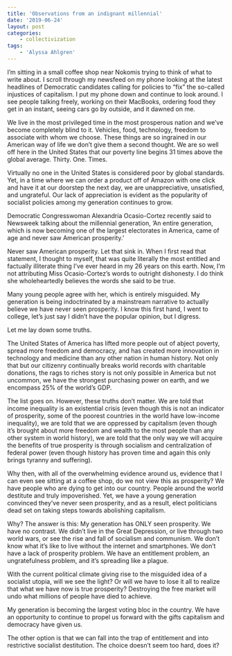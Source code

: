 ```yaml
---
title: 'Observations from an indignant millennial'
date: '2019-06-24'
layout: post
categories:
    - collectivization
tags:
    - 'Alyssa Ahlgren'
---
```


I’m sitting in a small coffee shop near Nokomis trying to think of what to write about. I scroll through my newsfeed on my phone looking at the latest headlines of Democratic candidates calling for policies to “fix” the so-called injustices of capitalism. I put my phone down and continue to look around. I see people talking freely, working on their MacBooks, ordering food they get in an instant, seeing cars go by outside, and it dawned on me.

We live in the most privileged time in the most prosperous nation and we’ve become completely blind to it. Vehicles, food, technology, freedom to associate with whom we choose. These things are so ingrained in our American way of life we don’t give them a second thought. We are so well off here in the United States that our poverty line begins 31 times above the global average. Thirty. One. Times.

Virtually no one in the United States is considered poor by global standards. Yet, in a time where we can order a product off of Amazon with one click and have it at our doorstep the next day, we are unappreciative, unsatisfied, and ungrateful. Our lack of appreciation is evident as the popularity of socialist policies among my generation continues to grow.

Democratic Congresswoman Alexandria Ocasio-Cortez recently said to Newsweek talking about the millennial generation, ’An entire generation, which is now becoming one of the largest electorates in America, came of age and never saw American prosperity.’

Never saw American prosperity. Let that sink in. When I first read that statement, I thought to myself, that was quite literally the most entitled and factually illiterate thing I’ve ever heard in my 26 years on this earth. Now, I’m not attributing Miss Ocasio-Cortez’s words to outright dishonesty. I do think she wholeheartedly believes the words she said to be true.

Many young people agree with her, which is entirely misguided. My generation is being indoctrinated by a mainstream narrative to actually believe we have never seen prosperity. I know this first hand, I went to college, let’s just say I didn’t have the popular opinion, but I digress.

Let me lay down some truths.

The United States of America has lifted more people out of abject poverty, spread more freedom and democracy, and has created more innovation in technology and medicine than any other nation in human history. Not only that but our citizenry continually breaks world records with charitable donations, the rags to riches story is not only possible in America but not uncommon, we have the strongest purchasing power on earth, and we encompass 25% of the world’s GDP.

The list goes on. However, these truths don’t matter. We are told that income inequality is an existential crisis (even though this is not an indicator of prosperity, some of the poorest countries in the world have low-income inequality), we are told that we are oppressed by capitalism (even though it’s brought about more freedom and wealth to the most people than any other system in world history), we are told that the only way we will acquire the benefits of true prosperity is through socialism and centralization of federal power (even though history has proven time and again this only brings tyranny and suffering).

Why then, with all of the overwhelming evidence around us, evidence that I can even see sitting at a coffee shop, do we not view this as prosperity? We have people who are dying to get into our country. People around the world destitute and truly impoverished. Yet, we have a young generation convinced they’ve never seen prosperity, and as a result, elect politicians dead set on taking steps towards abolishing capitalism.

Why? The answer is this: My generation has ONLY seen prosperity. We have no contrast. We didn’t live in the Great Depression, or live through two world wars, or see the rise and fall of socialism and communism. We don’t know what it’s like to live without the internet and smartphones. We don’t have a lack of prosperity problem. We have an entitlement problem, an ungratefulness problem, and it’s spreading like a plague.

With the current political climate giving rise to the misguided idea of a socialist utopia, will we see the light? Or will we have to lose it all to realize that what we have now is true prosperity? Destroying the free market will undo what millions of people have died to achieve.

My generation is becoming the largest voting bloc in the country. We have an opportunity to continue to propel us forward with the gifts capitalism and democracy have given us.

The other option is that we can fall into the trap of entitlement and into restrictive socialist destitution. The choice doesn’t seem too hard, does it?
